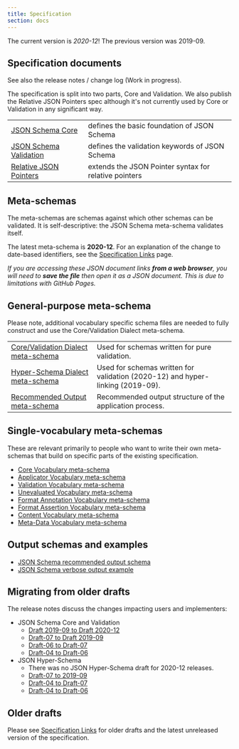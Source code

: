 ```yaml
---
title: Specification
section: docs
---
```


The current version is *2020-12*!
The previous version was 2019-09.

Specification documents
-----------------------

See also the release notes / change log (Work in progress).

The specification is split into two parts, Core and Validation. We also publish
the Relative JSON Pointers spec although it's not currently used by Core or
Validation in any significant way.

|     |     |
|:----|:----|
| [JSON Schema Core](/draft/2020-12/json-schema-core.html)   | defines the basic foundation of JSON Schema   |
| [JSON Schema Validation](/draft/2020-12/json-schema-validation.html)   | defines the validation keywords of JSON Schema    |
| [Relative JSON Pointers](https://tools.ietf.org/html/draft-bhutton-relative-json-pointer-00)   | extends the JSON Pointer syntax for relative pointers   |

Meta-schemas
------------

The meta-schemas are schemas against which other schemas can be validated. It is self-descriptive: the JSON Schema meta-schema validates itself.

The latest meta-schema is **2020-12**.  For an explanation of the change to date-based identifiers, see the [Specification Links](/specification-links) page.

_If you are accessing these JSON document links **from a web browser**, you will need to **save the file** then open it as a JSON document.  This is due to limitations with GitHub Pages._

## General-purpose meta-schema

Please note, additional vocabulary specific schema files are needed to fully construct and use the Core/Validation Dialect meta-schema.

|                                                                                        |                                                                                |
|:---------------------------------------------------------------------------------------|:-------------------------------------------------------------------------------|
| [Core/Validation Dialect meta-schema](/draft/2020-12/schema)    | Used for schemas written for pure validation.                                  |
| [Hyper-Schema Dialect meta-schema](/draft/2020-12/hyper-schema) | Used for schemas written for validation (2020-12) and hyper-linking (2019-09). |
| [Recommended Output meta-schema](/draft/2020-12/output/schema)  | Recommended output structure of the application process.                       |

## Single-vocabulary meta-schemas

These are relevant primarily to people who want to write their own meta-schemas that build on specific parts of the existing specification.

- [Core Vocabulary meta-schema](/draft/2020-12/meta/core)
- [Applicator Vocabulary meta-schema](/draft/2020-12/meta/applicator)
- [Validation Vocabulary meta-schema](/draft/2020-12/meta/validation)
- [Unevaluated Vocabulary meta-schema](/draft/2020-12/meta/unevaluated)
- [Format Annotation Vocabulary meta-schema](/draft/2020-12/meta/format-annotation)
- [Format Assertion Vocabulary meta-schema](/draft/2020-12/meta/format-assertion)
- [Content Vocabulary meta-schema](/draft/2020-12/meta/content)
- [Meta-Data Vocabulary meta-schema](/draft/2020-12/meta/meta-data)

## Output schemas and examples
- [JSON Schema recommended output schema](/draft/2020-12/output/schema)
- [JSON Schema verbose output example](/draft/2020-12/output/verbose-example)

Migrating from older drafts
-------------

The release notes discuss the changes impacting users and implementers:

- JSON Schema Core and Validation
    - [Draft 2019-09 to Draft 2020-12](/draft/2020-12/release-notes)
    - [Draft-07 to Draft 2019-09](/draft/2019-09/release-notes)
    - [Draft-06 to Draft-07](/draft-07/json-schema-release-notes)
    - [Draft-04 to Draft-06](/draft-06/json-schema-release-notes)
- JSON Hyper-Schema
    - There was no JSON Hyper-Schema draft for 2020-12 releases.
    - [Draft-07 to 2019-09](/draft/2019-09/release-notes#hyper-schema-vocabulary)
    - [Draft-04 to Draft-07](/draft-07/json-hyper-schema-release-notes)
    - [Draft-04 to Draft-06](/draft-06/json-hyper-schema-release-notes)

Older drafts
------------

Please see [Specification Links](/specification-links) for older drafts and the latest unreleased version of the specification.
